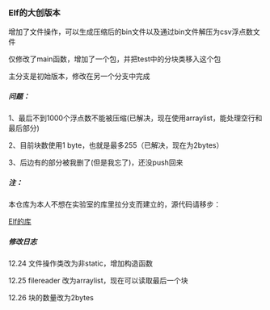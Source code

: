 ### Elf的大创版本

增加了文件操作，可以生成压缩后的bin文件以及通过bin文件解压为csv浮点数文件

仅修改了main函数，增加了一个包，并把test中的分块类移入这个包

主分支是初始版本，修改在另一个分支中完成

##### 问题：

1、最后不到1000个浮点数不能被压缩(已解决，现在使用arraylist，能处理空行和最后部分)

2、目前块数使用1 byte，也就是最多255（已解决，现在为2bytes）

3、后边有的部分被我删了(但是我忘了)，还没push回来

##### 注：

本仓库为本人不想在实验室的库里拉分支而建立的，源代码请移步：

<a href="https://github.com/Spatio-Temporal-Lab/elf">Elf的库</a>

##### 修改日志

12.24 文件操作类改为非static，增加构造函数

12.25 filereader 改为arraylist，现在可以读取最后一个块

12.26 块的数量改为2bytes
